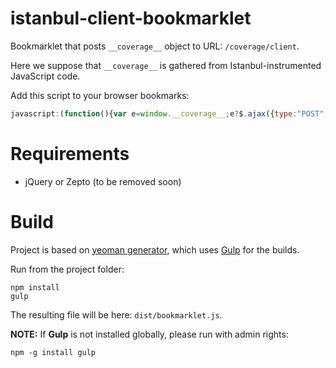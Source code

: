 istanbul-client-bookmarklet
===================

Bookmarklet that posts ```__coverage__``` object to URL: ```/coverage/client```.

Here we suppose that ```__coverage__``` is gathered from Istanbul-instrumented JavaScript code.

Add this script to your browser bookmarks:

```javascript
javascript:(function(){var e=window.__coverage__;e?$.ajax({type:"POST",url:"/coverage/client",data:e,dataType:"application/json",success:function(){location.href="/coverage"}}):window.alert("No coverage gathered! Check if requested files were instrumented")})();
```

# Requirements

* jQuery or Zepto (to be removed soon)

# Build

Project is based on [yeoman generator](https://github.com/passy/generator-bookmarklet), which uses [Gulp](http://gulpjs.com/) for the builds.

Run from the project folder:
```shell
npm install
gulp
```

The resulting file will be here: ```dist/bookmarklet.js```.

**NOTE:** If **Gulp** is not installed globally, please run with admin rights:

```shell
npm -g install gulp
```

